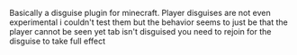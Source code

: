 Basically a disguise plugin for minecraft.
Player disguises are not even experimental i couldn't test them
but the behavior seems to just be that the player cannot be seen yet 
tab isn't disguised 
you need to rejoin for the disguise to take full effect